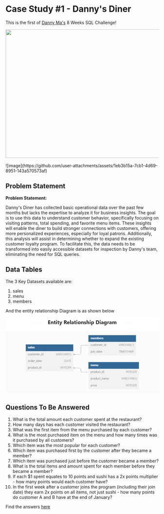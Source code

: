 # Case Study #1 - Danny's Diner

This is the first of  [Danny Ma's](https://8weeksqlchallenge.com/case-study-1/) 8 Weeks SQL Challenge!

<p>
  <img src="https://github.com/user-attachments/assets/1eb3b15a-7cb1-4d69-8951-143a570573af" width = 550 height=420>
</p>
![image](https://github.com/user-attachments/assets/1eb3b15a-7cb1-4d69-8951-143a570573af)

## Problem Statement
**Problem Statement:**

Danny's Diner has collected basic operational data over the past few months but lacks the expertise to analyze it for business insights. The goal is to use this data to understand customer behavior, specifically focusing on visiting patterns, total spending, and favorite menu items. These insights will enable the diner to build stronger connections with customers, offering more personalized experiences, especially for loyal patrons. Additionally, this analysis will assist in determining whether to expand the existing customer loyalty program. To facilitate this, the data needs to be transformed into easily accessible datasets for inspection by Danny's team, eliminating the need for SQL queries.

## Data Tables
The 3 Key Datasets available are:
1. sales
2. menu
3. members

And the entity relationship Diagram is as shown below

![ERD](https://github.com/aishwarya-1999/SQL_Projects/blob/main/8WeeksSQLChallenge/Danny's%20Diner/Schema.png)



## Questions To Be Answered
1. What is the total amount each customer spent at the restaurant?
2. How many days has each customer visited the restaurant?
3. What was the first item from the menu purchased by each customer?
4. What is the most purchased item on the menu and how many times was it purchased by all customers?
5. Which item was the most popular for each customer?
6. Which item was purchased first by the customer after they became a member?
7. Which item was purchased just before the customer became a member?
8. What is the total items and amount spent for each member before they became a member?
9. If each $1 spent equates to 10 points and sushi has a 2x points multiplier - how many points would each customer have?
10. In the first week after a customer joins the program (including their join date) they earn 2x points on all items, not just sushi - how many points do customer A and B have at the end of January?

Find the answers [here](https://github.com/aishwarya-1999/SQL_Projects/blob/main/8WeeksSQLChallenge/Danny's%20Diner/Analysis_Danny's_Diner.sql)
